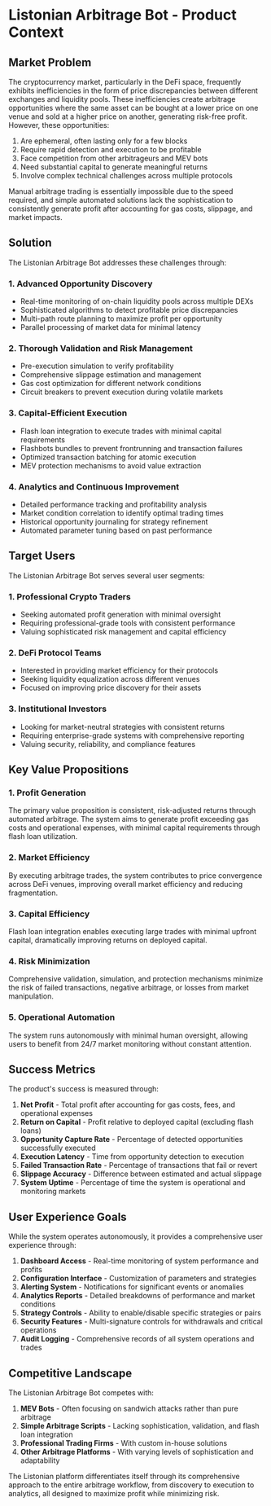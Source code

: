 # Listonian Arbitrage Bot - Product Context

## Market Problem

The cryptocurrency market, particularly in the DeFi space, frequently exhibits inefficiencies in the form of price discrepancies between different exchanges and liquidity pools. These inefficiencies create arbitrage opportunities where the same asset can be bought at a lower price on one venue and sold at a higher price on another, generating risk-free profit. However, these opportunities:

1. Are ephemeral, often lasting only for a few blocks
2. Require rapid detection and execution to be profitable
3. Face competition from other arbitrageurs and MEV bots
4. Need substantial capital to generate meaningful returns
5. Involve complex technical challenges across multiple protocols

Manual arbitrage trading is essentially impossible due to the speed required, and simple automated solutions lack the sophistication to consistently generate profit after accounting for gas costs, slippage, and market impacts.

## Solution

The Listonian Arbitrage Bot addresses these challenges through:

### 1. Advanced Opportunity Discovery
- Real-time monitoring of on-chain liquidity pools across multiple DEXs
- Sophisticated algorithms to detect profitable price discrepancies
- Multi-path route planning to maximize profit per opportunity
- Parallel processing of market data for minimal latency

### 2. Thorough Validation and Risk Management
- Pre-execution simulation to verify profitability
- Comprehensive slippage estimation and management
- Gas cost optimization for different network conditions
- Circuit breakers to prevent execution during volatile markets

### 3. Capital-Efficient Execution
- Flash loan integration to execute trades with minimal capital requirements
- Flashbots bundles to prevent frontrunning and transaction failures
- Optimized transaction batching for atomic execution
- MEV protection mechanisms to avoid value extraction

### 4. Analytics and Continuous Improvement
- Detailed performance tracking and profitability analysis
- Market condition correlation to identify optimal trading times
- Historical opportunity journaling for strategy refinement
- Automated parameter tuning based on past performance

## Target Users

The Listonian Arbitrage Bot serves several user segments:

### 1. Professional Crypto Traders
- Seeking automated profit generation with minimal oversight
- Requiring professional-grade tools with consistent performance
- Valuing sophisticated risk management and capital efficiency

### 2. DeFi Protocol Teams
- Interested in providing market efficiency for their protocols
- Seeking liquidity equalization across different venues
- Focused on improving price discovery for their assets

### 3. Institutional Investors
- Looking for market-neutral strategies with consistent returns
- Requiring enterprise-grade systems with comprehensive reporting
- Valuing security, reliability, and compliance features

## Key Value Propositions

### 1. Profit Generation
The primary value proposition is consistent, risk-adjusted returns through automated arbitrage. The system aims to generate profit exceeding gas costs and operational expenses, with minimal capital requirements through flash loan utilization.

### 2. Market Efficiency
By executing arbitrage trades, the system contributes to price convergence across DeFi venues, improving overall market efficiency and reducing fragmentation.

### 3. Capital Efficiency
Flash loan integration enables executing large trades with minimal upfront capital, dramatically improving returns on deployed capital.

### 4. Risk Minimization
Comprehensive validation, simulation, and protection mechanisms minimize the risk of failed transactions, negative arbitrage, or losses from market manipulation.

### 5. Operational Automation
The system runs autonomously with minimal human oversight, allowing users to benefit from 24/7 market monitoring without constant attention.

## Success Metrics

The product's success is measured through:

1. **Net Profit** - Total profit after accounting for gas costs, fees, and operational expenses
2. **Return on Capital** - Profit relative to deployed capital (excluding flash loans)
3. **Opportunity Capture Rate** - Percentage of detected opportunities successfully executed
4. **Execution Latency** - Time from opportunity detection to execution
5. **Failed Transaction Rate** - Percentage of transactions that fail or revert
6. **Slippage Accuracy** - Difference between estimated and actual slippage
7. **System Uptime** - Percentage of time the system is operational and monitoring markets

## User Experience Goals

While the system operates autonomously, it provides a comprehensive user experience through:

1. **Dashboard Access** - Real-time monitoring of system performance and profits
2. **Configuration Interface** - Customization of parameters and strategies
3. **Alerting System** - Notifications for significant events or anomalies
4. **Analytics Reports** - Detailed breakdowns of performance and market conditions
5. **Strategy Controls** - Ability to enable/disable specific strategies or pairs
6. **Security Features** - Multi-signature controls for withdrawals and critical operations
7. **Audit Logging** - Comprehensive records of all system operations and trades

## Competitive Landscape

The Listonian Arbitrage Bot competes with:

1. **MEV Bots** - Often focusing on sandwich attacks rather than pure arbitrage
2. **Simple Arbitrage Scripts** - Lacking sophistication, validation, and flash loan integration
3. **Professional Trading Firms** - With custom in-house solutions
4. **Other Arbitrage Platforms** - With varying levels of sophistication and adaptability

The Listonian platform differentiates itself through its comprehensive approach to the entire arbitrage workflow, from discovery to execution to analytics, all designed to maximize profit while minimizing risk.